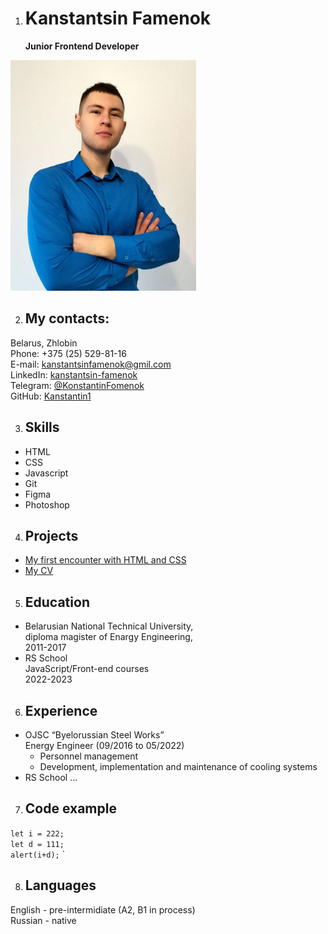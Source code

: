 1. # Kanstantsin Famenok

   **Junior Frontend Developer**

![MyPhoto](img/myPhoto.jpg)

2. ## My contacts:
Belarus, Zhlobin  
Phone: +375 (25) 529-81-16  
E-mail: kanstantsinfamenok@gmil.com  
LinkedIn: [kanstantsin-famenok](https://www.linkedin.com/in/kanstantsin-famenok-24934923b)    
Telegram: [@KonstantinFomenok](https://t.me/KonstantinFomenok)   
GitHub: [Kanstantin1](https://github.com/Kanstantin1)  

3. ## Skills

* HTML         
* CSS          
* Javascript   
* Git
* Figma 
* Photoshop

4. ## Projects
* [My first encounter with HTML and CSS](kanstantin1.github.io/first-one)
* [My CV](https://kanstantin1.github.io/rsschool-cv/cv)

5. ## Education
* Belarusian National Technical University,  
diploma magister of Enargy Engineering,  
2011-2017    
* RS School   
JavaScript/Front-end courses  
2022-2023

6. ## Experience
* OJSC “Byelorussian Steel Works”  
  Energy Engineer (09/2016 to 05/2022)  
  + Personnel management  
  + Development, implementation and maintenance of cooling systems
* RS School ...

7. ## Code example

`let i = 222;`  
`let d = 111;`  
`alert(i+d);`  `

8. ## Languages
English - pre-intermidiate (A2, B1 in process)  
Russian - native  